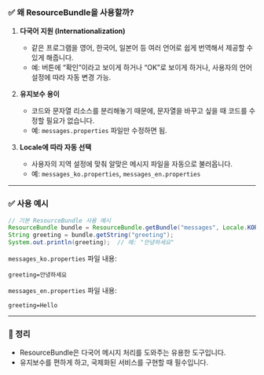 
### ✅ 왜 ResourceBundle을 사용할까?

1. **다국어 지원 (Internationalization)**
   - 같은 프로그램을 영어, 한국어, 일본어 등 여러 언어로 쉽게 번역해서 제공할 수 있게 해줍니다.
   - 예: 버튼에 “확인”이라고 보이게 하거나 “OK”로 보이게 하거나, 사용자의 언어 설정에 따라 자동 변경 가능.

2. **유지보수 용이**
   - 코드와 문자열 리소스를 분리해놓기 때문에, 문자열을 바꾸고 싶을 때 코드를 수정할 필요가 없습니다.
   - 예: `messages.properties` 파일만 수정하면 됨.

3. **Locale에 따라 자동 선택**
   - 사용자의 지역 설정에 맞춰 알맞은 메시지 파일을 자동으로 불러옵니다.
   - 예: `messages_ko.properties`, `messages_en.properties`

---

### ✅ 사용 예시

```java
// 기본 ResourceBundle 사용 예시
ResourceBundle bundle = ResourceBundle.getBundle("messages", Locale.KOREAN);
String greeting = bundle.getString("greeting");
System.out.println(greeting);  // 예: "안녕하세요"
```

`messages_ko.properties` 파일 내용:
```
greeting=안녕하세요
```

`messages_en.properties` 파일 내용:
```
greeting=Hello
```

---

### 📌 정리
- ResourceBundle은 다국어 메시지 처리를 도와주는 유용한 도구입니다.
- 유지보수를 편하게 하고, 국제화된 서비스를 구현할 때 필수입니다.
